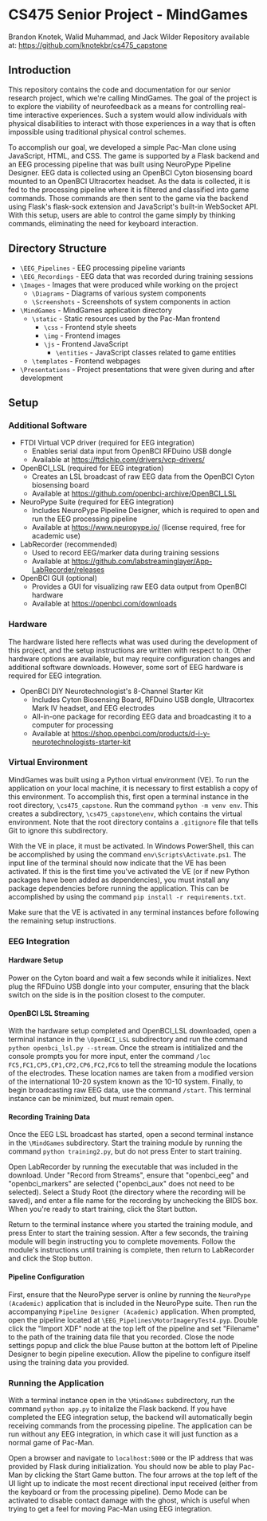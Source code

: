 # CS475 Senior Project - MindGames
Brandon Knotek, Walid Muhammad, and Jack Wilder
Repository available at: https://github.com/knotekbr/cs475_capstone

## Introduction
This repository contains the code and documentation for our senior research project, which we're calling MindGames. The goal of the project is to explore the viability of neurofeedback as a means for controlling real-time interactive experiences. Such a system would allow individuals with physical disabilities to interact with those experiences in a way that is often impossible using traditional physical control schemes.

To accomplish our goal, we developed a simple Pac-Man clone using JavaScript, HTML, and CSS. The game is supported by a Flask backend and an EEG processing pipeline that was built using NeuroPype Pipeline Designer. EEG data is collected using an OpenBCI Cyton biosensing board mounted to an OpenBCI Ultracortex headset. As the data is collected, it is fed to the processing pipeline where it is filtered and classified into game commands. Those commands are then sent to the game via the backend using Flask's flask-sock extension and JavaScript's built-in WebSocket API. With this setup, users are able to control the game simply by thinking commands, eliminating the need for keyboard interaction.

## Directory Structure
- `\EEG_Pipelines` - EEG processing pipeline variants
- `\EEG_Recordings` - EEG data that was recorded during training sessions
- `\Images` - Images that were produced while working on the project
    - `\Diagrams` - Diagrams of various system components
    - `\Screenshots` - Screenshots of system components in action
- `\MindGames` - MindGames application directory
    - `\static` - Static resources used by the Pac-Man frontend
        - `\css` - Frontend style sheets
        - `\img` - Frontend images
        - `\js` - Frontend JavaScript
            - `\entities` - JavaScript classes related to game entities
    - `\templates` - Frontend webpages
- `\Presentations` - Project presentations that were given during and after development

## Setup
### Additional Software
- FTDI Virtual VCP driver (required for EEG integration)
    - Enables serial data input from OpenBCI RFDuino USB dongle
    - Available at https://ftdichip.com/drivers/vcp-drivers/
- OpenBCI_LSL (required for EEG integration)
    - Creates an LSL broadcast of raw EEG data from the OpenBCI Cyton biosensing board
    - Available at https://github.com/openbci-archive/OpenBCI_LSL
- NeuroPype Suite (required for EEG integration)
    - Includes NeuroPype Pipeline Designer, which is required to open and run the EEG processing pipeline
    - Available at https://www.neuropype.io/ (license required, free for academic use)
- LabRecorder (recommended)
    - Used to record EEG/marker data during training sessions
    - Available at https://github.com/labstreaminglayer/App-LabRecorder/releases
- OpenBCI GUI (optional)
    - Provides a GUI for visualizing raw EEG data output from OpenBCI hardware
    - Available at https://openbci.com/downloads

### Hardware
The hardware listed here reflects what was used during the development of this project, and the setup instructions are written with respect to it. Other hardware options are available, but may require configuration changes and additional software downloads. However, some sort of EEG hardware is required for EEG integration.

- OpenBCI DIY Neurotechnologist's 8-Channel Starter Kit
    - Includes Cyton Biosensing Board, RFDuino USB dongle, Ultracortex Mark IV headset, and EEG electrodes
    - All-in-one package for recording EEG data and broadcasting it to a computer for processing
    - Available at https://shop.openbci.com/products/d-i-y-neurotechnologists-starter-kit

### Virtual Environment
MindGames was built using a Python virtual environment (VE). To run the application on your local machine, it is necessary to first establish a copy of this environment. To accomplish this, first open a terminal instance in the root directory, `\cs475_capstone`. Run the command `python -m venv env`. This creates a subdirectory, `\cs475_capstone\env`, which contains the virtual environment. Note that the root directory contains a `.gitignore` file that tells Git to ignore this subdirectory.

With the VE in place, it must be activated. In Windows PowerShell, this can be accomplished by using the command `env\Scripts\Activate.ps1`. The input line of the terminal should now indicate that the VE has been activated. If this is the first time you've activated the VE (or if new Python packages have been added as dependencies), you must install any package dependencies before running the application. This can be accomplished by using the command `pip install -r requirements.txt`.

Make sure that the VE is activated in any terminal instances before following the remaining setup instructions.

### EEG Integration
#### Hardware Setup
Power on the Cyton board and wait a few seconds while it initializes. Next plug the RFDuino USB dongle into your computer, ensuring that the black switch on the side is in the position closest to the computer.

#### OpenBCI LSL Streaming
With the hardware setup completed and OpenBCI_LSL downloaded, open a terminal instance in the `\OpenBCI_LSL` subdirectory and run the command `python openbci_lsl.py --stream`. Once the stream is intitialized and the console prompts you for more input, enter the command `/loc FC5,FC1,CP5,CP1,CP2,CP6,FC2,FC6` to tell the streaming module the locations of the electrodes. These location names are taken from a modified version of the international 10-20 system known as the 10-10 system. Finally, to begin broadcasting raw EEG data, use the command `/start`. This terminal instance can be minimized, but must remain open.

#### Recording Training Data
Once the EEG LSL broadcast has started, open a second terminal instance in the `\MindGames` subdirectory. Start the training module by running the command `python training2.py`, but do not press Enter to start training.

Open LabRecorder by running the executable that was included in the download. Under "Record from Streams", ensure that "openbci_eeg" and "openbci_markers" are selected ("openbci_aux" does not need to be selected). Select a Study Root (the directory where the recording will be saved), and enter a file name for the recording by unchecking the BIDS box. When you're ready to start training, click the Start button.

Return to the terminal instance where you started the training module, and press Enter to start the training session. After a few seconds, the training module will begin instructing you to complete movements. Follow the module's instructions until training is complete, then return to LabRecorder and click the Stop button.

#### Pipeline Configuration
First, ensure that the NeuroPype server is online by running the `NeuroPype (Academic)` application that is included in the NeuroPype suite. Then run the accompanying `Pipeline Designer (Academic)` application. When prompted, open the pipeline located at `\EEG_Pipelines\MotorImageryTest4.pyp`. Double click the "Import XDF" node at the top left of the pipeline and set "Filename" to the path of the training data file that you recorded. Close the node settings popup and click the blue Pause button at the bottom left of Pipeline Designer to begin pipeline execution. Allow the pipeline to configure itself using the training data you provided.

### Running the Application
With a terminal instance open in the `\MindGames` subdirectory, run the command `python app.py` to initalize the Flask backend. If you have completed the EEG integration setup, the backend will automatically begin receiving commands from the processing pipeline. The application can be run without any EEG integration, in which case it will just function as a normal game of Pac-Man.

Open a browser and navigate to `localhost:5000` or the IP address that was provided by Flask during initialization. You should now be able to play Pac-Man by clicking the Start Game button. The four arrows at the top left of the UI light up to indicate the most recent directional input received (either from the keyboard or from the processing pipeline). Demo Mode can be activated to disable contact damage with the ghost, which is useful when trying to get a feel for moving Pac-Man using EEG integration.